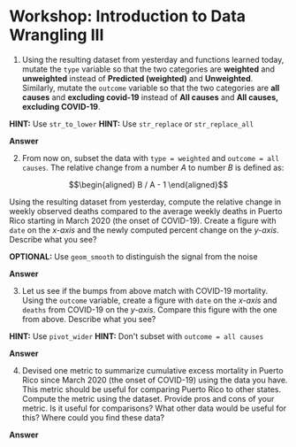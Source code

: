 Workshop: Introduction to Data Wrangling III
================

1. Using the resulting dataset from yesterday and functions learned today, mutate the `type` variable so that the two categories are **weighted** and **unweighted** instead of **Predicted (weighted)** and **Unweighted**. Similarly, mutate the `outcome` variable so that the two categories are **all causes** and **excluding covid-19** instead of **All causes** and **All causes, excluding COVID-19**.

**HINT:** Use `str_to_lower`
**HINT:** Use `str_replace` or `str_replace_all`

**Answer**

2. From now on, subset the data with `type = weighted` and `outcome = all causes`. The relative change from a number $A$ to number $B$ is defined as: 

$$\begin{aligned}
B / A - 1
\end{aligned}$$

Using the resulting dataset from yesterday, compute the relative change in weekly observed deaths compared to the average weekly deaths in Puerto Rico starting in March 2020 (the onset of COVID-19). Create a figure with `date` on the *x-axis* and the newly computed percent change on the *y-axis*. Describe what you see?

**OPTIONAL:** Use `geom_smooth` to distinguish the signal from the noise

**Answer**

3. Let us see if the bumps from above match with COVID-19 mortality. Using the `outcome` variable, create a figure with `date` on the *x-axis* and `deaths` from COVID-19 on the *y-axis*. Compare this figure with the one from above. Describe what you see?

**HINT:** Use `pivot_wider`
**HINT:** Don't subset with `outcome = all causes`

**Answer**

4. Devised one metric to summarize cumulative excess mortality in Puerto Rico since March 2020 (the onset of COVID-19) using the data you have. This metric should be useful for comparing Puerto Rico to other states. Compute the metric using the dataset. Provide pros and cons of your metric. Is it useful for comparisons? What other data would be useful for this? Where could you find these data?

**Answer**
